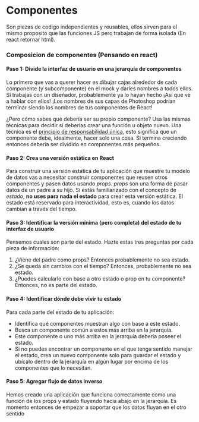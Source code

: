 # Componentes

Son piezas de codigo independientes y reusables, ellos sirven para el mismo proposito que las funciones JS pero trabajan de forma isolada (En react retornar html).

### Composicion de componentes (Pensando en react)

#### Paso 1: Divide la interfaz de usuario en una jerarquía de componentes <a href="#step-1-break-the-ui-into-a-component-hierarchy" id="step-1-break-the-ui-into-a-component-hierarchy"></a>

Lo primero que vas a querer hacer es dibujar cajas alrededor de cada componente (y subcomponente) en el mock y darles nombres a todos ellos. Si trabajas con un diseñador, probablemente ya lo hayan hecho ¡Así que ve a hablar con ellos! ¡Los nombres de sus capas de Photoshop podrían terminar siendo los nombres de tus componentes de React!

¿Pero cómo sabes qué debería ser su propio componente? Usa las mismas técnicas para decidir si deberías crear una función u objeto nuevo. Una técnica es el [principio de responsabilidad única](https://es.wikipedia.org/wiki/Principio\_de\_responsabilidad\_%C3%BAnica), esto significa que un componente debe, idealmente, hacer solo una cosa. Si termina creciendo entonces debería ser dividido en componentes más pequeños.

#### Paso 2: Crea una versión estática en React <a href="#step-2-build-a-static-version-in-react" id="step-2-build-a-static-version-in-react"></a>

Para construir una versión estática de tu aplicación que muestre tu modelo de datos vas a necesitar construir componentes que reusen otros componentes y pasen datos usando _props_. _props_ son una forma de pasar datos de un padre a su hijo. Si estás familiarizado con el concepto de _estado_, **no uses para nada el estado** para crear esta versión estática. El estado está reservado para interactividad, esto es, cuando los datos cambian a través del tiempo.

#### Paso 3: Identificar la versión mínima (pero completa) del estado de tu interfaz de usuario <a href="#step-3-identify-the-minimal-but-complete-representation-of-ui-state" id="step-3-identify-the-minimal-but-complete-representation-of-ui-state"></a>

Pensemos cuales son parte del estado. Hazte estas tres preguntas por cada pieza de información:

1. ¿Viene del padre como props? Entonces probablemente no sea estado.
2. ¿Se queda sin cambios con el tiempo? Entonces, probablemente no sea estado.
3. ¿Puedes calcularlo con base a otro estado o prop en tu componente? Entonces, no es parte del estado.

#### Paso 4: Identificar dónde debe vivir tu estado <a href="#step-4-identify-where-your-state-should-live" id="step-4-identify-where-your-state-should-live"></a>

Para cada parte del estado de tu aplicación:

* Identifica qué componentes muestran algo con base a este estado.
* Busca un componente común a estos más arriba en la jerarquía.
* Este componente o uno más arriba en la jerarquía debería poseer el estado.
* Si no puedes encontrar un componente en el que tenga sentido manejar el estado, crea un nuevo componente solo para guardar el estado y ubícalo dentro de la jerarquía en algún lugar por encima de los componentes que lo necesitan.

#### Paso 5: Agregar flujo de datos inverso <a href="#step-5-add-inverse-data-flow" id="step-5-add-inverse-data-flow"></a>

Hemos creado una aplicación que funciona correctamente como una función de los props y estado fluyendo hacia abajo en la jerarquía. Es momento entonces de empezar a soportar que los datos fluyan en el otro sentido
